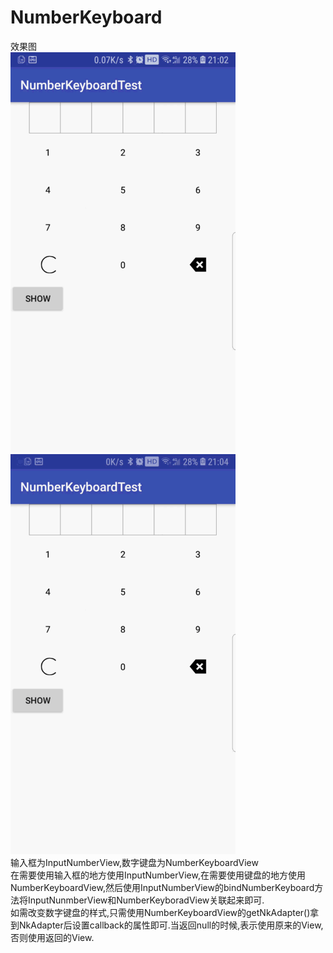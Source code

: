 # NumberKeyboard
效果图<br/><img src="https://github.com/nanjolnoSat/NumberKeyboard/blob/master/nkv001.gif" width="360" height="640"/><img src="https://github.com/nanjolnoSat/NumberKeyboard/blob/master/nkv002.gif" width="360" height="640"/><br/>
输入框为InputNumberView,数字键盘为NumberKeyboardView<br/>
在需要使用输入框的地方使用InputNumberView,在需要使用键盘的地方使用NumberKeyboardView,然后使用InputNumberView的bindNumberKeyboard方法将InputNunmberView和NumberKeyboradView关联起来即可.<br/>
如需改变数字键盘的样式,只需使用NumberKeyboardView的getNkAdapter()拿到NkAdapter后设置callback的属性即可.当返回null的时候,表示使用原来的View,否则使用返回的View.<br/>
